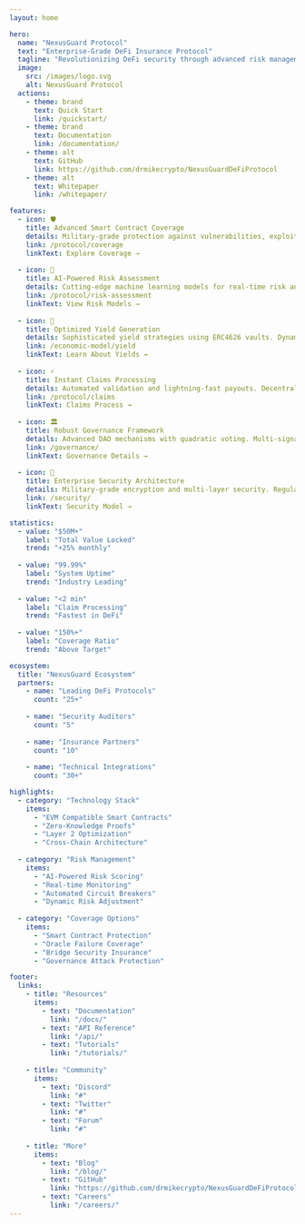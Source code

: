 ```yaml
---
layout: home

hero:
  name: "NexusGuard Protocol"
  text: "Enterprise-Grade DeFi Insurance Protocol"
  tagline: "Revolutionizing DeFi security through advanced risk management, AI-powered assessment, and comprehensive coverage solutions"
  image:
    src: /images/logo.svg
    alt: NexusGuard Protocol
  actions:
    - theme: brand
      text: Quick Start
      link: /quickstart/
    - theme: brand
      text: Documentation
      link: /documentation/
    - theme: alt
      text: GitHub
      link: https://github.com/drmikecrypto/NexusGuardDeFiProtocol
    - theme: alt
      text: Whitepaper
      link: /whitepaper/

features:
  - icon: 🛡️
    title: Advanced Smart Contract Coverage
    details: Military-grade protection against vulnerabilities, exploits, and technical failures. Real-time threat monitoring with AI-powered risk detection.
    link: /protocol/coverage
    linkText: Explore Coverage →
  
  - icon: 🤖
    title: AI-Powered Risk Assessment
    details: Cutting-edge machine learning models for real-time risk analysis. Predictive analytics for early threat detection and automated risk scoring.
    link: /protocol/risk-assessment
    linkText: View Risk Models →
  
  - icon: 💎
    title: Optimized Yield Generation
    details: Sophisticated yield strategies using ERC4626 vaults. Dynamic rebalancing and multi-layer risk management for sustainable returns.
    link: /economic-model/yield
    linkText: Learn About Yields →
  
  - icon: ⚡
    title: Instant Claims Processing
    details: Automated validation and lightning-fast payouts. Decentralized oracle network ensures accurate and fair claims assessment.
    link: /protocol/claims
    linkText: Claims Process →
  
  - icon: 🏛️
    title: Robust Governance Framework
    details: Advanced DAO mechanisms with quadratic voting. Multi-signature controls and time-locked execution for enhanced security.
    link: /governance/
    linkText: Governance Details →
  
  - icon: 🔐
    title: Enterprise Security Architecture
    details: Military-grade encryption and multi-layer security. Regular audits, bug bounties, and real-time threat monitoring.
    link: /security/
    linkText: Security Model →

statistics:
  - value: "$50M+"
    label: "Total Value Locked"
    trend: "+25% monthly"
    
  - value: "99.99%"
    label: "System Uptime"
    trend: "Industry Leading"
    
  - value: "<2 min"
    label: "Claim Processing"
    trend: "Fastest in DeFi"
    
  - value: "150%+"
    label: "Coverage Ratio"
    trend: "Above Target"

ecosystem:
  title: "NexusGuard Ecosystem"
  partners:
    - name: "Leading DeFi Protocols"
      count: "25+"
      
    - name: "Security Auditors"
      count: "5"
      
    - name: "Insurance Partners"
      count: "10"
      
    - name: "Technical Integrations"
      count: "30+"

highlights:
  - category: "Technology Stack"
    items:
      - "EVM Compatible Smart Contracts"
      - "Zero-Knowledge Proofs"
      - "Layer 2 Optimization"
      - "Cross-Chain Architecture"
      
  - category: "Risk Management"
    items:
      - "AI-Powered Risk Scoring"
      - "Real-time Monitoring"
      - "Automated Circuit Breakers"
      - "Dynamic Risk Adjustment"
      
  - category: "Coverage Options"
    items:
      - "Smart Contract Protection"
      - "Oracle Failure Coverage"
      - "Bridge Security Insurance"
      - "Governance Attack Protection"

footer:
  links:
    - title: "Resources"
      items:
        - text: "Documentation"
          link: "/docs/"
        - text: "API Reference"
          link: "/api/"
        - text: "Tutorials"
          link: "/tutorials/"
          
    - title: "Community"
      items:
        - text: "Discord"
          link: "#"
        - text: "Twitter"
          link: "#"
        - text: "Forum"
          link: "#"
          
    - title: "More"
      items:
        - text: "Blog"
          link: "/blog/"
        - text: "GitHub"
          link: "https://github.com/drmikecrypto/NexusGuardDeFiProtocol"
        - text: "Careers"
          link: "/careers/"
---
```



<script setup>
import { ref } from 'vue'

const protocolMetrics = ref([
  {
    value: '150%',
    label: 'Coverage Ratio',
    description: 'Maintaining strong coverage reserves'
  },
  {
    value: '$50M',
    label: 'Target TVL',
    description: 'Projected total value locked'
  },
  {
    value: '15%',
    label: 'Target APY',
    description: 'Estimated annual yield'
  },
  {
    value: '80%',
    label: 'Utilization',
    description: 'Optimal capital efficiency'
  }
])

const highlights = ref([
  {
    title: 'Dynamic Risk Assessment',
    items: [
      'Real-time monitoring of protocols',
      'AI-powered risk analysis',
      'Automated risk adjustments',
      'Market condition integration'
    ]
  },
  {
    title: 'Coverage Mechanisms',
    items: [
      'Smart contract vulnerability protection',
      'Protocol failure coverage',
      'Governance attack insurance',
      'Bridge failure protection'
    ]
  },
  {
    title: 'Operational Excellence',
    items: [
      'Automated claims processing',
      'Stake-based validation',
      'Efficient capital utilization',
      'Yield generation strategies'
    ]
  }
])
</script>

<template>
  <div class="landing-content">
    <div class="metrics-section">
      <h2>Protocol Metrics</h2>
      <div class="metrics-grid">
        <div v-for="metric in protocolMetrics" 
             :key="metric.label" 
             class="metric-card">
          <div class="metric-value">{{ metric.value }}</div>
          <div class="metric-label">{{ metric.label }}</div>
          <div class="metric-description">{{ metric.description }}</div>
        </div>
      </div>
    </div>

    <div class="highlights-section">
      <h2>Protocol Highlights</h2>
      <div class="highlights-grid">
        <div v-for="highlight in highlights" 
             :key="highlight.title" 
             class="highlight-card">
          <h3>{{ highlight.title }}</h3>
          <ul>
            <li v-for="item in highlight.items" 
                :key="item">{{ item }}</li>
          </ul>
        </div>
      </div>
    </div>

    <div class="cta-section">
      <h2>Ready to Get Started?</h2>
      <p>Explore our documentation to learn more about NexusGuard Protocol</p>
      <div class="cta-buttons">
        <a href="/introduction/" class="cta-button primary">Start Building</a>
        <a href="/documentation/" class="cta-button secondary">Read Docs</a>
      </div>
    </div>
  </div>
</template>

<style scoped>
:root {
  --nexus-primary: #3498db;
  --nexus-secondary: #2ecc71;
  --nexus-accent: #e74c3c;
  --nexus-background: #f8f9fa;
  --nexus-text: #2c3e50;
}
  
.landing-content {
  padding-bottom: 4rem;
}

.metrics-section {
  padding: 4rem 2rem;
  background: var(--vp-c-bg-soft);
}

.metrics-section h2,
.highlights-section h2 {
  text-align: center;
  margin-bottom: 3rem;
  font-size: 2.5rem;
  color: var(--vp-c-brand);
}

.metrics-grid {
  display: grid;
  grid-template-columns: repeat(auto-fit, minmax(250px, 1fr));
  gap: 2rem;
  max-width: 1200px;
  margin: 0 auto;
}

.metric-card {
  background: var(--vp-c-bg);
  border-radius: 12px;
  padding: 2rem;
  text-align: center;
  transition: transform 0.3s ease;
}

.metric-card:hover {
  transform: translateY(-5px);
}

.metric-value {
  font-size: 2.5rem;
  font-weight: bold;
  color: var(--vp-c-brand);
}

.metric-label {
  font-size: 1.2rem;
  margin: 0.5rem 0;
  color: var(--vp-c-text-1);
}

.metric-description {
  font-size: 0.9rem;
  color: var(--vp-c-text-2);
}

.highlights-section {
  padding: 4rem 2rem;
}

.highlights-grid {
  display: grid;
  grid-template-columns: repeat(auto-fit, minmax(300px, 1fr));
  gap: 2rem;
  max-width: 1200px;
  margin: 0 auto;
}

.highlight-card {
  background: var(--vp-c-bg-soft);
  border-radius: 12px;
  padding: 2rem;
}

.highlight-card h3 {
  color: var(--vp-c-brand);
  margin-bottom: 1.5rem;
}

.highlight-card ul {
  list-style: none;
  padding: 0;
}

.highlight-card li {
  margin: 0.75rem 0;
  padding-left: 1.5rem;
  position: relative;
}

.highlight-card li::before {
  content: "→";
  position: absolute;
  left: 0;
  color: var(--vp-c-brand);
}

.cta-section {
  text-align: center;
  padding: 4rem 2rem;
  background: var(--vp-c-bg-soft);
}

.cta-section h2 {
  font-size: 2.5rem;
  color: var(--vp-c-brand);
  margin-bottom: 1rem;
}

.cta-section p {
  font-size: 1.2rem;
  margin-bottom: 2rem;
  color: var(--vp-c-text-2);
}

.cta-buttons {
  display: flex;
  gap: 1rem;
  justify-content: center;
}

.cta-button {
  display: inline-block;
  padding: 0.8rem 1.6rem;
  border-radius: 8px;
  font-weight: 500;
  transition: all 0.3s ease;
  text-decoration: none;
}

.cta-button.primary {
  background: var(--vp-c-brand);
  color: white;
}

.cta-button.secondary {
  background: var(--vp-c-bg);
  color: var(--vp-c-brand);
  border: 1px solid var(--vp-c-brand);
}

.cta-button:hover {
  transform: translateY(-2px);
  opacity: 0.9;
}

@media (max-width: 768px) {
  .metrics-grid,
  .highlights-grid {
    grid-template-columns: 1fr;
  }

  .cta-buttons {
    flex-direction: column;
  }

  .metrics-section,
  .highlights-section,
  .cta-section {
    padding: 2rem 1rem;
  }
}
</style>
